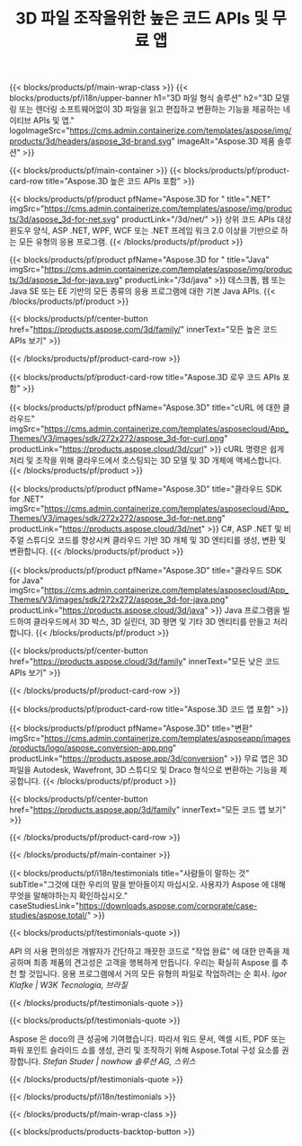 ﻿---
title: 3D 파일 조작을위한 높은 코드 APIs 및 무료 앱 
weight: 1460
url: /ko/
description: 편집 생성 및 3D 파일 변환. 3D 모델링 소프트웨어가 필요하지 않습니다. 기하학, 장면 계층 구조, 메시 공유 또는 분할, 객체 애니메이션, 대상 카메라 추가 작업.
---
{{< blocks/products/pf/main-wrap-class >}}
{{< blocks/products/pf/i18n/upper-banner h1="3D 파일 형식 솔루션" h2="3D 모델링 또는 렌더링 소프트웨어없이 3D 파일을 읽고 편집하고 변환하는 기능을 제공하는 네이티브 APIs 및 앱." logoImageSrc="https://cms.admin.containerize.com/templates/aspose/img/products/3d/headers/aspose_3d-brand.svg" imageAlt="Aspose.3D 제품 솔루션" >}}

{{< blocks/products/pf/main-container >}}
{{< blocks/products/pf/product-card-row title="Aspose.3D 높은 코드 APIs 포함" >}}

{{< blocks/products/pf/product pfName="Aspose.3D for " title=".NET" imgSrc="https://cms.admin.containerize.com/templates/aspose/img/products/3d/aspose_3d-for-net.svg" productLink="/3d/net/" >}}
상위 코드 APIs 대상 윈도우 양식, ASP .NET, WPF, WCF 또는 .NET 프레임 워크 2.0 이상을 기반으로 하는 모든 유형의 응용 프로그램.
{{< /blocks/products/pf/product >}}

{{< blocks/products/pf/product pfName="Aspose.3D for " title="Java" imgSrc="https://cms.admin.containerize.com/templates/aspose/img/products/3d/aspose_3d-for-java.svg" productLink="/3d/java" >}}
데스크톱, 웹 또는 Java SE 또는 EE 기반의 모든 종류의 응용 프로그램에 대한 기본 Java APIs.
{{< /blocks/products/pf/product >}}

{{< blocks/products/pf/center-button href="https://products.aspose.com/3d/family/" innerText="모든 높은 코드 APIs 보기" >}}

{{< /blocks/products/pf/product-card-row >}}

{{< blocks/products/pf/product-card-row title="Aspose.3D 로우 코드 APIs 포함" >}}

{{< blocks/products/pf/product pfName="Aspose.3D" title="cURL 에 대한 클라우드" imgSrc="https://cms.admin.containerize.com/templates/asposecloud/App_Themes/V3/images/sdk/272x272/aspose_3d-for-curl.png" productLink="https://products.aspose.cloud/3d/curl" >}}
cURL 명령은 쉽게 처리 및 조작을 위해 클라우드에서 호스팅되는 3D 모델 및 3D 개체에 액세스합니다.
{{< /blocks/products/pf/product >}}

{{< blocks/products/pf/product pfName="Aspose.3D" title="클라우드 SDK for .NET" imgSrc="https://cms.admin.containerize.com/templates/asposecloud/App_Themes/V3/images/sdk/272x272/aspose_3d-for-net.png" productLink="https://products.aspose.cloud/3d/net" >}}
C#, ASP .NET 및 비주얼 스튜디오 코드를 향상시켜 클라우드 기반 3D 개체 및 3D 엔티티를 생성, 변환 및 변환합니다.
{{< /blocks/products/pf/product >}}

{{< blocks/products/pf/product pfName="Aspose.3D" title="클라우드 SDK for Java" imgSrc="https://cms.admin.containerize.com/templates/asposecloud/App_Themes/V3/images/sdk/272x272/aspose_3d-for-java.png" productLink="https://products.aspose.cloud/3d/java" >}}
Java 프로그램을 빌드하여 클라우드에서 3D 박스, 3D 실린더, 3D 평면 및 기타 3D 엔티티를 만들고 처리합니다.
{{< /blocks/products/pf/product >}}

{{< blocks/products/pf/center-button href="https://products.aspose.cloud/3d/family" innerText="모든 낮은 코드 APIs 보기" >}}

{{< /blocks/products/pf/product-card-row >}}

{{< blocks/products/pf/product-card-row title="Aspose.3D 코드 앱 포함" >}}

{{< blocks/products/pf/product pfName="Aspose.3D" title="변환" imgSrc="https://cms.admin.containerize.com/templates/asposeapp/images/products/logo/aspose_conversion-app.png" productLink="https://products.aspose.app/3d/conversion" >}}
무료 앱은 3D 파일을 Autodesk, Wavefront, 3D 스튜디오 및 Draco 형식으로 변환하는 기능을 제공합니다.
{{< /blocks/products/pf/product >}}

{{< blocks/products/pf/center-button href="https://products.aspose.app/3d/family" innerText="모든 코드 앱 보기" >}}

{{< /blocks/products/pf/product-card-row >}}

{{< /blocks/products/pf/main-container >}}

{{< blocks/products/pf/i18n/testimonials title="사람들이 말하는 것" subTitle="그것에 대한 우리의 말을 받아들이지 마십시오. 사용자가 Aspose 에 대해 무엇을 말해야하는지 확인하십시오." caseStudiesLink="https://downloads.aspose.com/corporate/case-studies/aspose.total/" >}}

{{< blocks/products/pf/testimonials-quote >}}
<p class="first">
 API 의 사용 편의성은 개발자가 간단하고 깨끗한 코드로 "작업 완료" 에 대한 만족을 제공하며 최종 제품의 견고성은 고객을 행복하게 만듭니다. 우리는 확실히 Aspose 를 추천 할 것입니다. 응용 프로그램에서 거의 모든 유형의 파일로 작업하려는 순 회사.
 <em>
  Igor Klafke | W3K Tecnologia, 브라질
 </em>
</p>

{{< /blocks/products/pf/testimonials-quote >}}

{{< blocks/products/pf/testimonials-quote >}}
<p class="second">
 Aspose 은 doco의 큰 성공에 기여했습니다. 따라서 워드 문서, 엑셀 시트, PDF 또는 파워 포인트 슬라이드 쇼를 생성, 관리 및 조작하기 위해 Aspose.Total 구성 요소를 권장합니다.
 <em>
  Stefan Studer | nowhow 솔루션 AG, 스위스
 </em>
</p>

{{< /blocks/products/pf/testimonials-quote >}}

{{< /blocks/products/pf/i18n/testimonials >}}

{{< /blocks/products/pf/main-wrap-class >}}

{{< blocks/products/products-backtop-button >}}